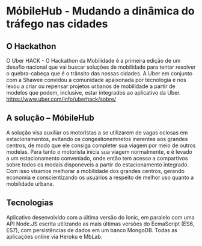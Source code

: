 MóbileHub - Mudando a dinâmica do tráfego nas cidades
=======================================

## O Hackathon
O Uber HACK - O Hackathon da Mobilidade é a primeira edição de um desafio nacional que vai buscar soluções de mobilidade para tentar resolver o quebra-cabeça que é o trânsito das nossas cidades. 
A Uber em conjunto com a Shawee convidou a comunidade apaixonada por tecnologia e nos levou a criar ou repensar projetos urbanos de mobilidade a partir de modelos que podem, inclusive, estar integrados ao aplicativo da Uber.
https://www.uber.com/info/uberhack/sobre/

## A solução – MóbileHub
A solução visa auxiliar os motoristas a se utilizarem de vagas ociosas em estacionamentos, evitando os congestionemnetos inerentes aos grandes centros, de modo que ele consiga completer sua viagem por meio de outros modeias. 
Para tanto o motorista inicia sua viagem normalmente, e é levado a um estacionamento conveniado, onde então tem acesso a compartivos sobre todos os modais disponeveis a partir do estacionamento integrado.
Com isso visamos melhorar a mobilidade dos grandes centros, gerando economia e conscientizando os usuários a respeito de melhor uso quanto a mobilidade urbana.

## Tecnologias
Aplicativo desenvolvido com a última versão do Ionic, em paralelo com uma API Node.JS escrita utilizando as mais últimas versões do EcmaScript (ES6, ES7), com persistências de dados em um banco MongoDB.
Todas as aplicações online via Heroku e MbLab.